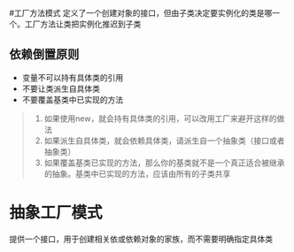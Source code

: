 #工厂方法模式
定义了一个创建对象的接口，但由子类决定要实例化的类是哪一个。工厂方法让类把实例化推迟到子类

## 依赖倒置原则
+ 变量不可以持有具体类的引用
+ 不要让类派生自具体类
+ 不要覆盖基类中已实现的方法
> 1. 如果使用new，就会持有具体类的引用，可以改用工厂来避开这样的做法
> 2. 如果派生自具体类，就会依赖具体类，请派生自一个抽象类（接口或者抽象类）
> 3. 如果覆盖基类已实现的方法，那么你的基类就不是一个真正适合被继承的抽象。基类中已实现的方法，应该由所有的子类共享

# 抽象工厂模式
提供一个接口，用于创建相关依或依赖对象的家族，而不需要明确指定具体类